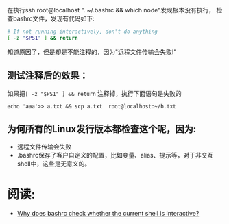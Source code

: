 在执行ssh  root@localhost ". ~/.bashrc && which node"发现根本没有执行，
检查bashrc文件，发现有代码如下:
```bash
# If not running interactively, don't do anything
[ -z "$PS1" ] && return
```
知道原因了，但是却是不能注释的，因为"远程文件传输会失败!"
## 测试注释后的效果：
如果把`[ -z "$PS1" ] && return` 注释掉，执行下面语句是失败的
```
echo 'aaa'>> a.txt && scp a.txt  root@localhost:~/b.txt
```

## 为何所有的Linux发行版本都检查这个呢，因为:
- 远程文件传输会失败
- .bashrc保存了客户自定义的配置，比如变量、alias、提示等，对于非交互shell中，这些是无意义的。

# 阅读:
- [Why does bashrc check whether the current shell is interactive?](https://unix.stackexchange.com/questions/257571/why-does-bashrc-check-whether-the-current-shell-is-interactive)

